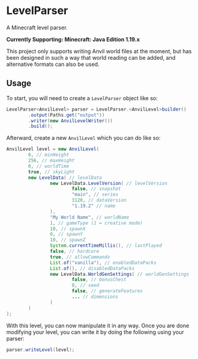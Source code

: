 # LevelParser

A Minecraft level parser.

**Currently Supporting: Minecraft: Java Edition 1.19.x**

This project only supports writing Anvil world files at the moment, but has been designed in such a way that world reading can be added, and alternative formats can also be used.

## Usage
To start, you will need to create a `LevelParser` object like so:
```java
LevelParser<AnvilLevel> parser = LevelParser.<AnvilLevel>builder()
        .output(Paths.get("output"))
        .writer(new AnvilLevelWriter())
        .build();
```

Afterward, create a new `AnvilLevel` which you can do like so:
```java
AnvilLevel level = new AnvilLevel(
        0, // minHeight
        256, // maxHeight
        0, // worldTime
        true, // skyLight
        new LevelData( // levelData
                new LevelData.LevelVersion( // levelVersion
                        false, // snapshot
                        "main", // series
                        3120, // dataVersion
                        "1.19.2" // name
                ),
                "My World Name", // worldName
                1, // gameType (1 = creative mode)
                10, // spawnX
                0, // spawnY
                10, // spawnZ
                System.currentTimeMillis(), // lastPlayed
                false, // hardcore
                true, // allowCommands
                List.of("vanilla"), // enabledDataPacks
                List.of(), // disabledDataPacks
                new LevelData.WorldGenSettings( // worldGenSettings
                        false, // bonusChest
                        0, // seed
                        false, // generateFeatures
                        ... // dimensions
                )
        )
);
```

With this level, you can now manipulate it in any way. Once you are done modifying your level, you can write it by doing the following using your parser:

```java
parser.writeLevel(level);
```